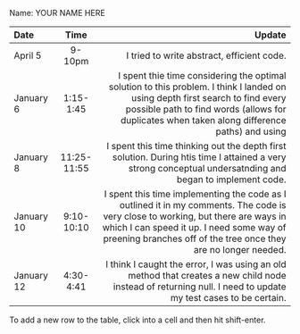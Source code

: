 Name: YOUR NAME HERE

| Date       |    Time     |                                                                                                                                                                                                                                          Update |
|:-----------|:-----------:|------------------------------------------------------------------------------------------------------------------------------------------------------------------------------------------------------------------------------------------------:|
| April 5    |   9-10pm    |                                                                                                                                                                                                      I tried to write abstract, efficient code. |
| January 6  |  1:15-1:45  |                  I spent thie time considering the optimal solution to this problem. I think I landed on using depth first search to find every possible path to find words (allows for duplicates when taken along difference paths) and using |
| January 8  | 11:25-11:55 |                                                                                        I spent this time thinking out the depth first solution. During htis time I attained a very strong conceptual undersatnding and began to implement code. |
| January 10 | 9:10-10:10  | I spent this time implementing the code as I outlined it in my comments. The code is very close to working, but there are ways in which I can speed it up. I need some way of preening branches off of the tree once they are no longer needed. |
| January 12 |  4:30-4:41  |                                                                                    I think I caught the error, I was using an old method that creates a new child node instead of returning null. I need to update my test cases to be certain. |


To add a new row to the table, click into a cell and then hit shift-enter.
